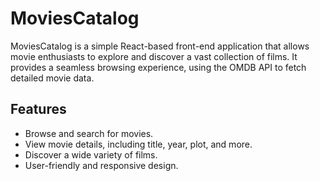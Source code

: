 # MoviesCatalog

MoviesCatalog is a simple React-based front-end application that allows movie enthusiasts to explore and discover a vast collection of films. It provides a seamless browsing experience, using the OMDB API to fetch detailed movie data.

## Features

- Browse and search for movies.
- View movie details, including title, year, plot, and more.
- Discover a wide variety of films.
- User-friendly and responsive design.
